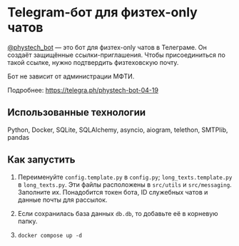 # Telegram-бот для физтех-only чатов

[@phystech_bot](https://t.me/phystech_bot) — это бот для физтех-only чатов в Телеграме. Он создаёт защищённые ссылки-приглашения. Чтобы присоединиться по такой ссылке, нужно подтвердить физтеховскую почту.

Бот не зависит от администрации МФТИ.

Подробнее: https://telegra.ph/phystech-bot-04-19


## Использованные технологии

Python, Docker, SQLite, SQLAlchemy, asyncio, aiogram, telethon, SMTPlib, pandas


## Как запустить

1. Переименуйте `config.template.py` в `config.py`; `long_texts.template.py` в `long_texts.py`. Эти файлы расположены в `src/utils` и `src/messaging`. Заполните их. Понадобится токен бота, ID служебных чатов и данные почты для рассылок.

2. Если сохранилась база данных `db.db`, то добавьте её в корневую папку.

3. `docker compose up -d`